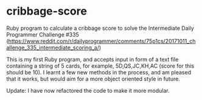 # cribbage-score
Ruby program to calculate a cribbage score to solve the Intermediate Daily Programmer Challenge #335
(https://www.reddit.com/r/dailyprogrammer/comments/75p1cs/20171011_challenge_335_intermediate_scoring_a/)

This is my first Ruby program, and accepts input in form of a text file containing a string of 5 cards, for example, 5D,QS,JC,KH,AC (score for this should be 10). I learnt a few new methods in the process, and am pleased that it works, but would aim for a more object oriented style in future.

Update: I have now refactored the code to make it more modular.
